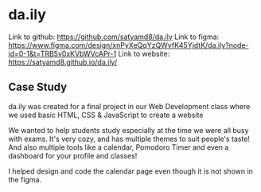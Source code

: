 # da.ily

Link to github: https://github.com/satyamd8/da.ily
Link to figma: https://www.figma.com/design/xnPyXeQqYzQWvfK45YjdtK/da.ily?node-id=0-1&t=TRB5v0xKVbWVcAPr-1
Link to website: https://satyamd8.github.io/da.ily/

## Case Study

da.ily was created for a final project in our Web Development class where we used basic HTML, CSS & JavaScript to create a website

We wanted to help students study especially at the time we were all busy with exams. It's very cozy, and has multiple themes to suit people's taste! And also multiple tools like a calendar, Pomodoro Timer and even a dashboard for your profile and classes!

I helped design and code the calendar page even though it is not shown in the figma.
